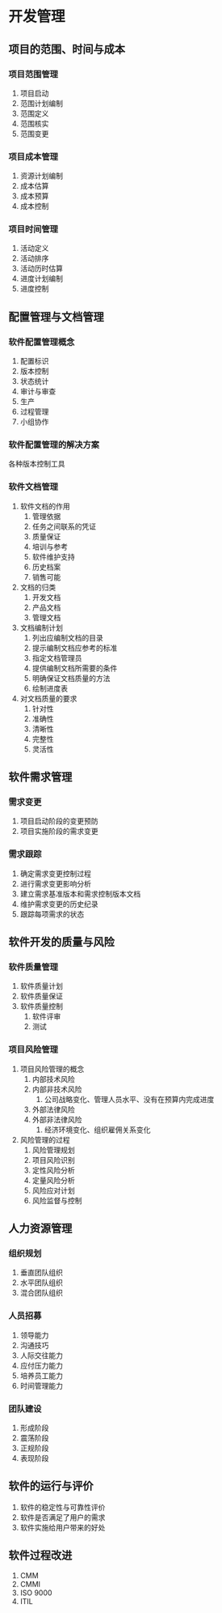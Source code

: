 # 开发管理


## 项目的范围、时间与成本

### 项目范围管理

1. 项目启动
2. 范围计划编制
3. 范围定义
4. 范围核实
5. 范围变更

### 项目成本管理

1. 资源计划编制
2. 成本估算
3. 成本预算
4. 成本控制

### 项目时间管理

1. 活动定义
2. 活动排序
3. 活动历时估算
4. 进度计划编制
5. 进度控制

## 配置管理与文档管理

### 软件配置管理概念

1. 配置标识
2. 版本控制
3. 状态统计
4. 审计与审查
5. 生产
6. 过程管理
7. 小组协作

### 软件配置管理的解决方案

各种版本控制工具

### 软件文档管理

1. 软件文档的作用
   1. 管理依据
   2. 任务之间联系的凭证
   3. 质量保证
   4. 培训与参考
   5. 软件维护支持
   6. 历史档案
   7. 销售可能
2. 文档的归类
   1. 开发文档
   2. 产品文档
   3. 管理文档
3. 文档编制计划
   1. 列出应编制文档的目录
   2. 提示编制文档应参考的标准
   3. 指定文档管理员
   4. 提供编制文档所需要的条件
   5. 明确保证文档质量的方法
   6. 绘制进度表
4. 对文档质量的要求
   1. 针对性
   2. 准确性
   3. 清晰性
   4. 完整性
   5. 灵活性

## 软件需求管理

### 需求变更

1. 项目启动阶段的变更预防
2. 项目实施阶段的需求变更

### 需求跟踪

1. 确定需求变更控制过程
2. 进行需求变更影响分析
3. 建立需求基准版本和需求控制版本文档
4. 维护需求变更的历史纪录
5. 跟踪每项需求的状态

## 软件开发的质量与风险

### 软件质量管理

1. 软件质量计划
2. 软件质量保证
3. 软件质量控制
   1. 软件评审
   2. 测试

### 项目风险管理

1. 项目风险管理的概念
   1. 内部技术风险
   2. 内部非技术风险
      1. 公司战略变化、管理人员水平、没有在预算内完成进度
   3. 外部法律风险
   4. 外部非法律风险
      1. 经济环境变化、组织雇佣关系变化
2. 风险管理的过程
   1. 风险管理规划
   2. 项目风险识别
   3. 定性风险分析
   4. 定量风险分析
   5. 风险应对计划
   6. 风险监督与控制

## 人力资源管理

### 组织规划

1. 垂直团队组织
2. 水平团队组织
3. 混合团队组织

### 人员招募

1. 领导能力
2. 沟通技巧
3. 人际交往能力
4. 应付压力能力
5. 培养员工能力
6. 时间管理能力

### 团队建设

1. 形成阶段
2. 震荡阶段
3. 正规阶段
4. 表现阶段

## 软件的运行与评价

1. 软件的稳定性与可靠性评价
2. 软件是否满足了用户的需求
3. 软件实施给用户带来的好处

## 软件过程改进

1. CMM
2. CMMI
3. ISO 9000
4. ITIL

